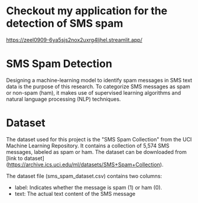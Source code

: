 #  Checkout my application for the detection of SMS spam

https://zeel0909-6ya5sjs2nox2uxrg4ljhel.streamlit.app/

# SMS Spam Detection

Designing a machine-learning model to identify spam messages in SMS text data is the purpose of this research. To categorize SMS messages as spam or non-spam (ham), it makes use of supervised learning algorithms and natural language processing (NLP) techniques.

# Dataset

The dataset used for this project is the "SMS Spam Collection" from the UCI Machine Learning Repository. It contains a collection of 5,574 SMS messages, labeled as spam or ham. The dataset can be downloaded from [link to dataset] (https://archive.ics.uci.edu/ml/datasets/SMS+Spam+Collection).

The dataset file (sms_spam_dataset.csv) contains two columns:
 * label: Indicates whether the message is spam (1) or ham (0).
 * text: The actual text content of the SMS message


